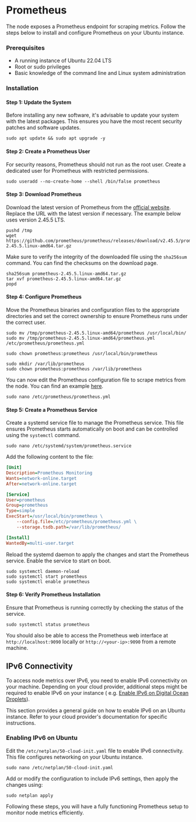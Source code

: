 # Prometheus

The node exposes a Prometheus endpoint for scraping metrics. Follow the steps below to install and configure Prometheus
on your Ubuntu instance.

### Prerequisites

- A running instance of Ubuntu 22.04 LTS
- Root or sudo privileges
- Basic knowledge of the command line and Linux system administration

### Installation

#### Step 1: Update the System

Before installing any new software, it's advisable to update your system with the latest packages. This ensures you have
the most recent security patches and software updates.

```shell
sudo apt update && sudo apt upgrade -y
```

#### Step 2: Create a Prometheus User

For security reasons, Prometheus should not run as the root user. Create a dedicated user for Prometheus with restricted
permissions.

```shell
sudo useradd --no-create-home --shell /bin/false prometheus
```

#### Step 3: Download Prometheus

Download the latest version of Prometheus from the [official website](https://prometheus.io/download/). Replace the URL
with the latest version if
necessary. The example below uses version 2.45.5 LTS.

```shell
pushd /tmp
wget https://github.com/prometheus/prometheus/releases/download/v2.45.5/prometheus-2.45.5.linux-amd64.tar.gz
```

Make sure to verify the integrity of the downloaded file using the `sha256sum` command. You can find the checksums on
the download page.

```shell
sha256sum prometheus-2.45.5.linux-amd64.tar.gz 
tar xvf prometheus-2.45.5.linux-amd64.tar.gz
popd
```

#### Step 4: Configure Prometheus

Move the Prometheus binaries and configuration files to the appropriate directories and set the correct ownership to
ensure Prometheus runs under the correct user.

```shell
sudo mv /tmp/prometheus-2.45.5.linux-amd64/prometheus /usr/local/bin/
sudo mv /tmp/prometheus-2.45.5.linux-amd64/prometheus.yml /etc/prometheus/prometheus.yml

sudo chown prometheus:prometheus /usr/local/bin/prometheus

sudo mkdir /var/lib/prometheus
sudo chown prometheus:prometheus /var/lib/prometheus
```

You can now edit the Prometheus configuration file to scrape metrics from the node. You can find an
example [here](./prometheus.example.yml).

```shell
sudo nano /etc/prometheus/prometheus.yml
```

#### Step 5: Create a Prometheus Service

Create a systemd service file to manage the Prometheus service. This file ensures Prometheus starts automatically on
boot and can be controlled using the `systemctl` command.

```shell
sudo nano /etc/systemd/system/prometheus.service
```

Add the following content to the file:

```ini
[Unit]
Description=Prometheus Monitoring
Wants=network-online.target
After=network-online.target

[Service]
User=prometheus
Group=prometheus
Type=simple
ExecStart=/usr/local/bin/prometheus \
    --config.file=/etc/prometheus/prometheus.yml \
    --storage.tsdb.path=/var/lib/prometheus/

[Install]
WantedBy=multi-user.target
```

Reload the systemd daemon to apply the changes and start the Prometheus service. Enable the service to start on boot.

```shell
sudo systemctl daemon-reload
sudo systemctl start prometheus
sudo systemctl enable prometheus
```

#### Step 6: Verify Prometheus Installation

Ensure that Prometheus is running correctly by checking the status of the service.

```shell
sudo systemctl status prometheus
```

You should also be able to access the Prometheus web interface at `http://localhost:9090` locally
or `http://<your-ip>:9090` from a remote machine.

## IPv6 Connectivity

To access node metrics over IPv6, you need to enable IPv6 connectivity on your machine. Depending on your cloud
provider, additional steps might be required to enable IPv6 on your instance (
e.g. [Enable IPv6 on Digital Ocean Droplets]([url](https://docs.digitalocean.com/products/networking/ipv6/how-to/enable/#on-existing-droplets))).

This section provides a general guide on how to enable IPv6 on an Ubuntu instance. Refer to your cloud provider's
documentation for specific instructions.

### Enabling IPv6 on Ubuntu

Edit the `/etc/netplan/50-cloud-init.yaml` file to enable IPv6 connectivity. This file configures networking on your
Ubuntu instance.

```shell
sudo nano /etc/netplan/50-cloud-init.yaml
```

Add or modify the configuration to include IPv6 settings, then apply the changes using:

```shell
sudo netplan apply
```

Following these steps, you will have a fully functioning Prometheus setup to monitor node metrics efficiently.